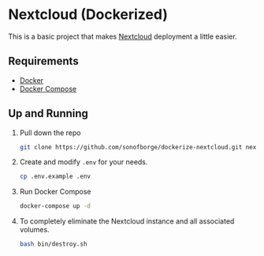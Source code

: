 # Nextcloud (Dockerized)

This is a basic project that makes [Nextcloud](https://nextcloud.com/) deployment a little easier.

## Requirements

*   [Docker](https://docs.docker.com/install/)
*   [Docker Compose](https://docs.docker.com/compose/install/)

## Up and Running

1.  Pull down the repo

    ```sh
    git clone https://github.com/sonofborge/dockerize-nextcloud.git nextcloud
    ```

1.  Create and modify `.env` for your needs.

    ```sh
    cp .env.example .env
    ```

1.  Run Docker Compose

    ```sh
    docker-compose up -d
    ```

1.  To completely eliminate the Nextcloud instance and all associated volumes.

    ```bash
    bash bin/destroy.sh
    ```
